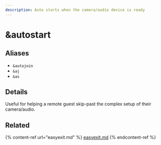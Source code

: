 ```yaml
---
description: Auto starts when the camera/audio device is ready
---
```


# \&autostart

## Aliases

* `&autojoin`
* `&aj`
* `&as`

## Details

Useful for helping a remote guest skip-past the complex setup of their camera/audio.

## Related

{% content-ref url="easyexit.md" %}
[easyexit.md](easyexit.md)
{% endcontent-ref %}
